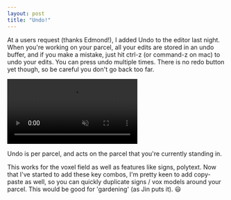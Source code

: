 ```yaml
---
layout: post
title: "Undo!"
---
```


At a users request (thanks Edmond!), I added Undo to the editor last night. When you're working on your parcel, all your edits are stored in an undo buffer, and if you make a mistake, just hit ctrl-z (or command-z on mac) to undo your edits. You can press undo multiple times. There is no redo button yet though, so be careful you don't go back too far. 

<video src="https://cdn.discordapp.com/attachments/431671342044020749/613847342994554892/undo.mov" autoplay muted></video>

Undo is per parcel, and acts on the parcel that you're currently standing in.

This works for the voxel field as well as features like signs, polytext. Now that I've started to add these key combos, I'm pretty keen to add copy-paste as well, so you can quickly duplicate signs / vox models around your parcel. This would be good for 'gardening' (as Jin puts it). 😃
